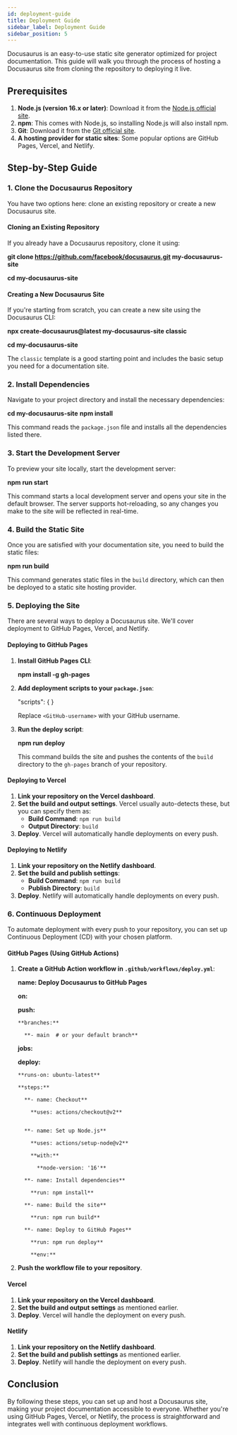 ```yaml
---
id: deployment-guide
title: Deployment Guide
sidebar_label: Deployment Guide
sidebar_position: 5
---
```


Docusaurus is an easy-to-use static site generator optimized for project documentation. This guide will walk you through the process of hosting a Docusaurus site from cloning the repository to deploying it live.

## Prerequisites

1. **Node.js (version 16.x or later)**: Download it from the [Node.js official site](https://nodejs.org/).
2. **npm**: This comes with Node.js, so installing Node.js will also install npm.
3. **Git**: Download it from the [Git official site](https://git-scm.com/).
4. **A hosting provider for static sites**: Some popular options are GitHub Pages, Vercel, and Netlify.

## Step-by-Step Guide

### 1. Clone the Docusaurus Repository

You have two options here: clone an existing repository or create a new Docusaurus site.

#### Cloning an Existing Repository

If you already have a Docusaurus repository, clone it using:

**git clone https://github.com/facebook/docusaurus.git my-docusaurus-site**

**cd my-docusaurus-site**

#### Creating a New Docusaurus Site

If you're starting from scratch, you can create a new site using the Docusaurus CLI:

**npx create-docusaurus@latest my-docusaurus-site classic**

**cd my-docusaurus-site**

The `classic` template is a good starting point and includes the basic setup you need for a documentation site.

### 2. Install Dependencies

Navigate to your project directory and install the necessary dependencies:

**cd my-docusaurus-site**
**npm install**

This command reads the `package.json` file and installs all the dependencies listed there.

### 3. Start the Development Server

To preview your site locally, start the development server:

**npm run start**

This command starts a local development server and opens your site in the default browser. The server supports hot-reloading, so any changes you make to the site will be reflected in real-time.

### 4. Build the Static Site

Once you are satisfied with your documentation site, you need to build the static files:

**npm run build**

This command generates static files in the `build` directory, which can then be deployed to a static site hosting provider.

### 5. Deploying the Site

There are several ways to deploy a Docusaurus site. We'll cover deployment to GitHub Pages, Vercel, and Netlify.

#### Deploying to GitHub Pages

1. **Install GitHub Pages CLI**:

   **npm install -g gh-pages**

2. **Add deployment scripts to your `package.json`**:

   "scripts": {
   }

   Replace `<GitHub-username>` with your GitHub username.

3. **Run the deploy script**:

   **npm run deploy**

   This command builds the site and pushes the contents of the `build` directory to the `gh-pages` branch of your repository.

#### Deploying to Vercel

1. **Link your repository on the Vercel dashboard**.
2. **Set the build and output settings**. Vercel usually auto-detects these, but you can specify them as:
   - **Build Command**: `npm run build`
   - **Output Directory**: `build`
3. **Deploy**. Vercel will automatically handle deployments on every push.

#### Deploying to Netlify

1. **Link your repository on the Netlify dashboard**.
2. **Set the build and publish settings**:
   - **Build Command**: `npm run build`
   - **Publish Directory**: `build`
3. **Deploy**. Netlify will automatically handle deployments on every push.

### 6. Continuous Deployment

To automate deployment with every push to your repository, you can set up Continuous Deployment (CD) with your chosen platform.

#### GitHub Pages (Using GitHub Actions)

1. **Create a GitHub Action workflow in `.github/workflows/deploy.yml`**:

    **name: Deploy Docusaurus to GitHub Pages**

   **on:**

     **push:**

       **branches:**

         **- main  # or your default branch**

   **jobs:**

    **deploy:**

       **runs-on: ubuntu-latest**

       **steps:**

         **- name: Checkout**

           **uses: actions/checkout@v2**


         **- name: Set up Node.js**

           **uses: actions/setup-node@v2**

           **with:**

             **node-version: '16'**

         **- name: Install dependencies**

           **run: npm install**

         **- name: Build the site**

           **run: npm run build**

         **- name: Deploy to GitHub Pages**

           **run: npm run deploy**

           **env:**
2. **Push the workflow file to your repository**.

#### Vercel

1. **Link your repository on the Vercel dashboard**.
2. **Set the build and output settings** as mentioned earlier.
3. **Deploy**. Vercel will handle the deployment on every push.

#### Netlify

1. **Link your repository on the Netlify dashboard**.
2. **Set the build and publish settings** as mentioned earlier.
3. **Deploy**. Netlify will handle the deployment on every push.

## Conclusion

By following these steps, you can set up and host a Docusaurus site, making your project documentation accessible to everyone. Whether you're using GitHub Pages, Vercel, or Netlify, the process is straightforward and integrates well with continuous deployment workflows.